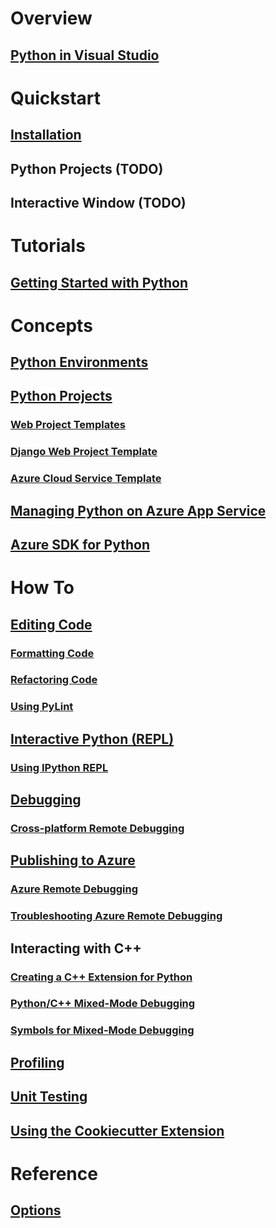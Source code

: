 # Overview
## [Python in Visual Studio](python-in-visual-studio.md)
# Quickstart
## [Installation](installation.md)
## Python Projects (TODO)
## Interactive Window (TODO)
# Tutorials
## [Getting Started with Python](getting-started.md)
# Concepts
## [Python Environments](python-environments.md)
## [Python Projects](python-projects.md)
### [Web Project Templates](template-web.md)
### [Django Web Project Template](template-django.md)
### [Azure Cloud Service Template](template-azure-cloud-service.md)
## [Managing Python on Azure App Service](managing-python-on-azure-app-service.md)
## [Azure SDK for Python](azure-sdk-for-python.md)
# How To
## [Editing Code](code-editing.md)
### [Formatting Code](code-formatting.md)
### [Refactoring Code](code-refactoring.md)
### [Using PyLint](code-pylint.md)
## [Interactive Python (REPL)](interactive-repl.md)
### [Using IPython REPL](interactive-repl-ipython.md)
## [Debugging](debugging.md)
### [Cross-platform Remote Debugging](debugging-cross-platform-remote.md)
## [Publishing to Azure](publishing-to-azure.md)
### [Azure Remote Debugging](debugging-azure-remote.md)
### [Troubleshooting Azure Remote Debugging](debugging-azure-remote-troubleshooting.md)
## Interacting with C++
### [Creating a C++ Extension for Python](cpp-and-python.md)
### [Python/C++ Mixed-Mode Debugging](debugging-mixed-mode.md)
### [Symbols for Mixed-Mode Debugging](debugging-symbols-for-mixed-mode.md)
## [Profiling](profiling.md)
## [Unit Testing](unit-testing.md)
## [Using the Cookiecutter Extension](cookiecutter.md)
# Reference
## [Options](options.md)
